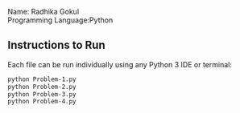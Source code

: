 
Name: Radhika Gokul  
Programming Language:Python  

## Instructions to Run
Each file can be run individually using any Python 3 IDE or terminal:

```bash
python Problem-1.py
python Problem-2.py
python Problem-3.py
python Problem-4.py
